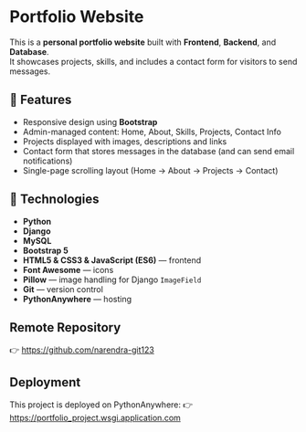# Portfolio Website

This is a **personal portfolio website** built with **Frontend**, **Backend**, and **Database**.  
It showcases projects, skills, and includes a contact form for visitors to send messages.




## 🚀 Features
- Responsive design using **Bootstrap**
- Admin-managed content: Home, About, Skills, Projects, Contact Info
- Projects displayed with images, descriptions and links
- Contact form that stores messages in the database (and can send email notifications)
- Single-page scrolling layout (Home → About → Projects → Contact)





## 🧰 Technologies
- **Python**   
- **Django** 
- **MySQL** 
- **Bootstrap 5** 
- **HTML5 & CSS3 & JavaScript (ES6)** — frontend
- **Font Awesome** — icons
- **Pillow** — image handling for Django `ImageField`
- **Git** — version control
- **PythonAnywhere** — hosting 




## Remote Repository

👉 https://github.com/narendra-git123




## Deployment

This project is deployed on PythonAnywhere:
👉 https://portfolio_project.wsgi.application.com